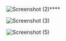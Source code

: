 ![Screenshot (2)](https://github.com/gaurav0903/Text-And-Notes-App/assets/92664317/9fd66cd3-19c3-48f9-b230-3c95ae94edb2)****


![Screenshot (3)](https://github.com/gaurav0903/Text-And-Notes-App/assets/92664317/084dc11e-0a3d-438c-9d4d-39057bf38d3c)


![Screenshot (5)](https://github.com/gaurav0903/Text-And-Notes-App/assets/92664317/de2ac817-dbc5-4511-9262-fe2974cf2425)

